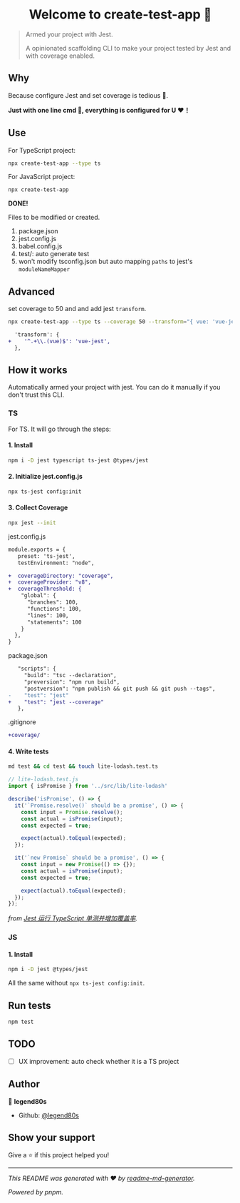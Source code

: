 <h1 align="center">Welcome to create-test-app 👋</h1>

> Armed your project with Jest.
>
> A opinionated scaffolding CLI to make your project tested by Jest and with coverage enabled.

## Why

Because configure Jest and set coverage is tedious 🤕.

**Just with one line cmd 🚀, everything is configured for U ❤️！**

## Use

For TypeScript project:

```sh
npx create-test-app --type ts
```

For JavaScript project:

```sh
npx create-test-app
```

**DONE!**

Files to be modified or created.

1. package.json
2. jest.config.js
3. babel.config.js
4. test/: auto generate test
5. won't modify tsconfig.json but auto mapping `paths` to jest's `moduleNameMapper`

## Advanced

set coverage to 50 and and add jest `transform`.

```sh
npx create-test-app --type ts --coverage 50 --transform="{ vue: 'vue-jest' }"
```

```diff
  'transform': {
+    '^.+\\.(vue)$': 'vue-jest',
  },
```

## How it works

Automatically armed your project with jest. You can do it manually if you don't trust this CLI.

### TS

For TS. It will go through the steps:

#### 1. Install

```sh
npm i -D jest typescript ts-jest @types/jest
```

#### 2. Initialize jest.config.js

```sh
npx ts-jest config:init
```

#### 3. Collect Coverage

```sh
npx jest --init
```

jest.config.js

```diff
module.exports = {
   preset: 'ts-jest',
   testEnvironment: "node",

+  coverageDirectory: "coverage",
+  coverageProvider: "v8",
+  coverageThreshold: {
    "global": {
      "branches": 100,
      "functions": 100,
      "lines": 100,
      "statements": 100
    }
  },
}

```

package.json

```diff
   "scripts": {
     "build": "tsc --declaration",
     "preversion": "npm run build",
     "postversion": "npm publish && git push && git push --tags",
-    "test": "jest"
+    "test": "jest --coverage"
   },
```

.gitignore

```diff
+coverage/
```

#### 4. Write tests

```sh
md test && cd test && touch lite-lodash.test.ts
```

```javascript
// lite-lodash.test.js
import { isPromise } from '../src/lib/lite-lodash'

describe('isPromise', () => {
  it('`Promise.resolve()` should be a promise', () => {
    const input = Promise.resolve();
    const actual = isPromise(input);
    const expected = true;

    expect(actual).toEqual(expected);
  });

  it('`new Promise` should be a promise', () => {
    const input = new Promise(() => {});
    const actual = isPromise(input);
    const expected = true;

    expect(actual).toEqual(expected);
  });
});
```

*from [Jest 运行 TypeScript 单测并增加覆盖率](https://juejin.cn/post/6953072509021323278).*

### JS

#### 1. Install

```sh
npm i -D jest @types/jest
```

All the same without `npx ts-jest config:init`.

## Run tests

```sh
npm test
```

## TODO

- [ ] UX improvement: auto check whether it is a TS project

## Author

👤 **legend80s**

* Github: [@legend80s](https://github.com/legend80s)

## Show your support

Give a ⭐️ if this project helped you!

***

*This README was generated with ❤️ by [readme-md-generator](https://github.com/kefranabg/readme-md-generator).*

*Powered by pnpm.*

